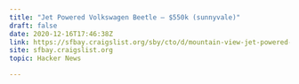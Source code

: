 ```yaml
---
title: "Jet Powered Volkswagen Beetle – $550k (sunnyvale)"
draft: false
date: 2020-12-16T17:46:38Z
link: https://sfbay.craigslist.org/sby/cto/d/mountain-view-jet-powered-volkswagen/7241823593.html?utm_medium=RSS&utm_source=hune
site: sfbay.craigslist.org
topic: Hacker News  

---
```


